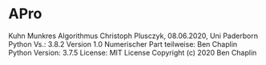 # APro
Kuhn Munkres Algorithmus
 Christoph Plusczyk, 08.06.2020, Uni Paderborn
 Python Vs.: 3.8.2
 Version 1.0
 Numerischer Part teilweise:
Ben Chaplin
    Python Version: 3.7.5
    License: MIT License Copyright (c) 2020 Ben Chaplin
 
